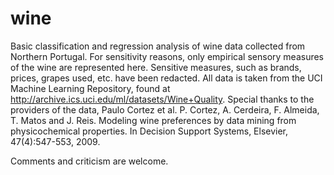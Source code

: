 # wine
Basic classification and regression analysis of wine data collected from Northern Portugal.
For sensitivity reasons, only empirical sensory measures of the wine are represented here.
Sensitive measures, such as brands, prices, grapes used, etc. have been redacted.
All data is taken from the UCI Machine Learning Repository, found at http://archive.ics.uci.edu/ml/datasets/Wine+Quality.
Special thanks to the providers of the data, Paulo Cortez et al.
P. Cortez, A. Cerdeira, F. Almeida, T. Matos and J. Reis. 
Modeling wine preferences by data mining from physicochemical properties. In Decision Support Systems, Elsevier, 47(4):547-553, 2009.

Comments and criticism are welcome.
